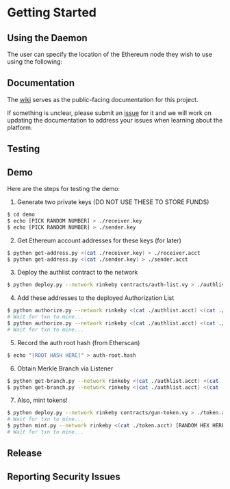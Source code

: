 # Getting Started

## Using the Daemon
The user can specify the location of the Ethereum node they wish to use using the following:

## Documentation
The [wiki](https://github.com/GunClear/PlasmaRifle/wiki) serves as the public-facing documentation for this project.

If something is unclear, please submit an [issue](https://github.com/GunClear/PlasmaRifle/issues/new) for it
and we will work on updating the documentation to address your issues when learning about the platform.

## Testing


## Demo
Here are the steps for testing the demo:

1. Generate two private keys (DO NOT USE THESE TO STORE FUNDS)
```bash
$ cd demo
$ echo [PICK RANDOM NUMBER] > ./receiver.key
$ echo [PICK RANDOM NUMBER] > ./sender.key
```

2. Get Ethereum account addresses for these keys (for later)
```bash
$ python get-address.py <(cat ./receiver.key) > ./receiver.acct
$ python get-address.py <(cat ./sender.key) > ./sender.acct
```

3. Deploy the authlist contract to the network
```bash
$ python deploy.py --network rinkeby contracts/auth-list.vy > ./authlist.acct
```

4. Add these addresses to the deployed Authorization List
```bash
$ python authorize.py --network rinkeby <(cat ./authlist.acct) <(cat ./receiver.acct)
# Wait for txn to mine...
$ python authorize.py --network rinkeby <(cat ./authlist.acct) <(cat ./sender.acct)
# Wait for txn to mine...
```

5. Record the auth root hash (from Etherscan)
```bash
$ echo "[ROOT HASH HERE]" > auth-root.hash
```

6. Obtain Merkle Branch via Listener
```bash
$ python get-branch.py --network rinkeby <(cat ./authlist.acct) <(cat ./receiver.acct) > receiver-branch.ls
$ python get-branch.py --network rinkeby <(cat ./authlist.acct) <(cat ./sender.acct) > sender-branch.ls
```

7. Also, mint tokens!
```bash
$ python deploy.py --network rinkeby contracts/gun-token.vy > ./token.acct
# Wait for txn to mine...
$ python mint.py --network rinkeby <(cat ./token.acct) [RANDOM HEX HERE] <(cat ./receiver.acct)
# Wait for txn to mine...
```

## Release


## Reporting Security Issues

